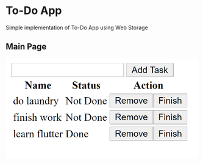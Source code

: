 # To-Do App

Simple implementation of To-Do App using Web Storage

## Main Page

![](./docs/screen.png)